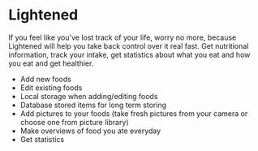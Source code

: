 # Lightened

If you feel like you've lost track of your life, worry no more, because Lightened will help you take back control over it real fast. Get nutritional information, track your intake, get statistics about what you eat and how you eat and get healthier.

* Add new foods
* Edit existing foods
* Local storage when adding/editing foods
* Database stored items for long term storing
* Add pictures to your foods (take fresh pictures from your camera or choose one from picture library)
* Make overviews of food you ate everyday
* Get statistics
